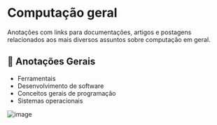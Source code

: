 # Computação geral

Anotações com links para documentações, artigos e postagens relacionados aos mais diversos assuntos sobre computação em geral.

## :closed_book: Anotações Gerais

- Ferramentais
- Desenvolvimento de software
- Conceitos gerais de programação
- Sistemas operacionais

![image](https://user-images.githubusercontent.com/24658433/226499609-2d4148b8-b4dd-43ce-82f4-78d25e772034.png)

